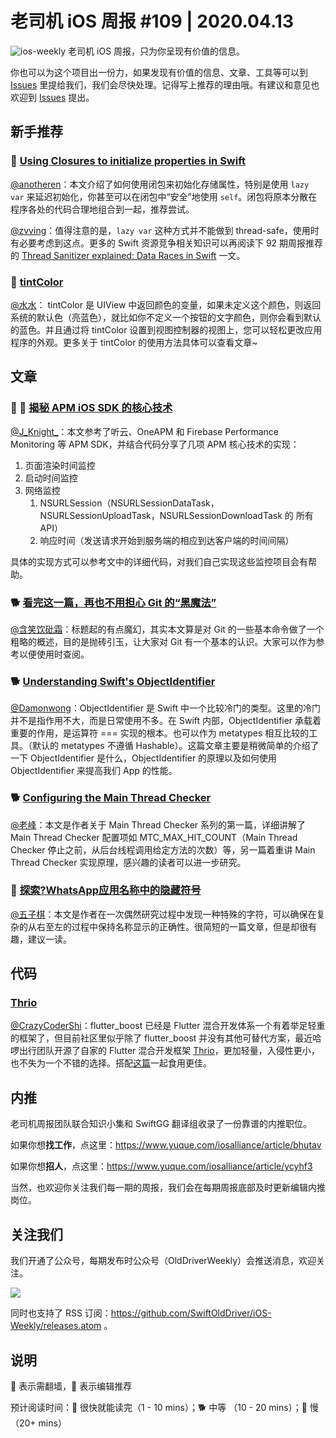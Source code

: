 # 老司机 iOS 周报 #109 | 2020.04.13

![ios-weekly](https://github.com/SwiftOldDriver/iOS-Weekly/blob/master/assets/ios-weekly.png?raw=true)
老司机 iOS 周报，只为你呈现有价值的信息。

你也可以为这个项目出一份力，如果发现有价值的信息、文章、工具等可以到 [Issues](https://github.com/SwiftOldDriver/iOS-Weekly/issues) 里提给我们，我们会尽快处理。记得写上推荐的理由哦。有建议和意见也欢迎到 [Issues](https://github.com/SwiftOldDriver/iOS-Weekly/issues) 提出。

## 新手推荐

### 🐎 [Using Closures to initialize properties in Swift](https://www.donnywals.com/using-closures-to-initialize-properties-in-swift/)

[@anotheren](https://github.com/anotheren)：本文介绍了如何使用闭包来初始化存储属性，特别是使用 `lazy var` 来延迟初始化，你甚至可以在闭包中“安全”地使用 `self`。闭包将原本分散在程序各处的代码合理地组合到一起，推荐尝试。

[@zvving](https://twitter.com/zvving)：值得注意的是，`lazy var` 这种方式并不能做到 thread-safe，使用时有必要考虑到这点。更多的 Swift 资源竞争相关知识可以再阅读下 92 期周报推荐的 [Thread Sanitizer explained: Data Races in Swift](https://github.com/SwiftOldDriver/iOS-Weekly/blob/f457fc59fdbc7fa4df4325bd30a1dbffa8f9626a/Reports/2019/%2392-2019.11.25.md#-thread-sanitizer-explained-data-races-in-swift) 一文。

### 🐎 [tintColor](https://sarunw.com/posts/tintcolor/)

[@水水](https://www.xuyanlan.com)： tintColor 是 UIView 中返回颜色的变量，如果未定义这个颜色，则返回系统的默认色（亮蓝色），就比如你不定义一个按钮的文字颜色，则你会看到默认的蓝色。并且通过将 tintColor 设置到视图控制器的视图上，您可以轻松更改应用程序的外观。更多关于 tintColor 的使用方法具体可以查看文章~

## 文章

### 🌟 🐢 [揭秘 APM iOS SDK 的核心技术](https://mp.weixin.qq.com/s/oChCjP_S1NVsBeh_sui4PQ)

[@J_Knight_](https://github.com/knightsj)：本文参考了听云、OneAPM 和 Firebase Performance Monitoring 等 APM SDK，并结合代码分享了几项 APM 核心技术的实现：

1. 页面渲染时间监控
2. 启动时间监控
3. 网络监控
    1. NSURLSession（NSURLSessionDataTask，NSURLSessionUploadTask，NSURLSessionDownloadTask 的 所有API）
    2. 响应时间（发送请求开始到服务端的相应到达客户端的时间间隔）

具体的实现方式可以参考文中的详细代码，对我们自己实现这些监控项目会有帮助。

### 🐕 [看完这一篇，再也不用担心 Git 的“黑魔法”](https://mp.weixin.qq.com/s/wWgapBH1YRxLuf2CuZhKBw)

[@含笑饮砒霜](https://weibo.com/chinafishnews/)：标题起的有点魔幻，其实本文算是对 Git 的一些基本命令做了一个粗略的概述，目的是抛砖引玉，让大家对 Git 有一个基本的认识。大家可以作为参考以便使用时查阅。

### 🐕 [Understanding Swift's ObjectIdentifier](https://swiftrocks.com/understanding-swifts-objectidentifier)

[@Damonwong](https://github.com/Damonvvong)：ObjectIdentifier 是 Swift 中一个比较冷门的类型。这里的冷门并不是指作用不大，而是日常使用不多。在 Swift 内部，ObjectIdentifier 承载着重要的作用，是运算符 === 实现的根本。也可以作为 metatypes 相互比较的工具。（默认的 metatypes 不遵循 Hashable）。这篇文章主要是稍微简单的介绍了一下 ObjectIdentifier 是什么，ObjectIdentifier 的原理以及如何使用 ObjectIdentifier 来提高我们 App 的性能。

### 🐕 [Configuring the Main Thread Checker](https://bryce.co/main-thread-checker-configuration/)

[@老峰](https://github.com/GesanTung)：本文是作者关于 Main Thread Checker 系列的第一篇，详细讲解了 Main Thread Checker 配置项如 MTC_MAX_HIT_COUNT（Main Thread Checker 停止之前，从后台线程调用给定方法的次数）等，另一篇着重讲 Main Thread Checker 实现原理，感兴趣的读者可以进一步研究。

### 🐎 [探索?WhatsApp应用名称中的隐藏符号](https://mp.weixin.qq.com/s/192iBBMtOmss4Yo-_3x_Fw)

[@五子棋](https://github.com/satanwoo)：本文是作者在一次偶然研究过程中发现一种特殊的字符，可以确保在复杂的从右至左的过程中保持名称显示的正确性。很简短的一篇文章，但是却很有趣，建议一读。

## 代码

### [Thrio](https://github.com/hellobike/thrio)

[@CrazyCoderShi](https://github.com/CrazyCoderShi)：flutter_boost 已经是 Flutter 混合开发体系一个有着举足轻重的框架了，但目前社区里似乎除了 flutter_boost 并没有其他可替代方案，最近哈啰出行团队开源了自家的 Flutter 混合开发框架 [Thrio](https://github.com/hellobike/thrio)，更加轻量，入侵性更小，也不失为一个不错的选择。搭配[这篇](https://mp.weixin.qq.com/s/6PMjjF7Jqx1WnJWWRpRRyA)一起食用更佳。

## 内推

老司机周报团队联合知识小集和 SwiftGG 翻译组收录了一份靠谱的内推职位。

如果你想**找工作**，点这里：https://www.yuque.com/iosalliance/article/bhutav

如果你想**招人**，点这里：https://www.yuque.com/iosalliance/article/ycyhf3

当然，也欢迎你关注我们每一期的周报，我们会在每期周报底部及时更新编辑内推岗位。

## 关注我们

我们开通了公众号，每期发布时公众号（OldDriverWeekly）会推送消息，欢迎关注。

![](https://github.com/SwiftOldDriver/iOS-Weekly/blob/master/assets/qrcode_for_wechat.jpg?raw=true)

同时也支持了 RSS 订阅：https://github.com/SwiftOldDriver/iOS-Weekly/releases.atom 。

## 说明

🚧 表示需翻墙，🌟 表示编辑推荐

预计阅读时间：🐎 很快就能读完（1 - 10 mins）；🐕 中等 （10 - 20 mins）；🐢 慢（20+ mins）
